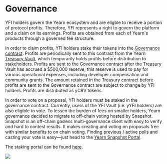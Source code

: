 # Governance

YFI holders govern the Yearn ecosystem and are eligble to receive a portion of protocol profits. Therefore, YFI represents a right to govern the platform and a claim on its earnings. Profits are obtained from each of Yearn's products through a governed fee structure.

In order to claim profits, YFI holders stake their tokens into the [Governance contract](https://etherscan.io/address/0xBa37B002AbaFDd8E89a1995dA52740bbC013D992). Profits are periodically sent to this contract from the Yearn [Treasury Vault](https://etherscan.io/address/0x93a62da5a14c80f265dabc077fcee437b1a0efde#tokentxns), which temporarily holds profits before distribution to stakeholders. Profits are sent to the Governance contract after the Treasury Vault has accrued a \$500,000 reserve; this reserve is used to pay for various operational expenses, including developer compensation and community grants. The amount retained in the Treasury contract before profits are sent to the Governance contract are subject to change by YFI holders. Profits are distributed as yCRV tokens.

In order to vote on a proposal, YFI holders must be staked in the governance contract. Currently, users of the YFI Vault (i.e. yYFI holders) are also eligible to vote. To lessen the burden of fees on smaller holders, Yearn governance decided to migrate to off-chain voting hosted by Snapshot. Snapshot is an off-chain gasless multi-governance client with easy to verify and hard to contest results. It makes creating and voting on proposals free with similar benefits to on chain voting. Finding previous / active polls and casting your vote is easy—just head to the [Yearn Snapshot Portal](https://yearn.snapshot.page/#/yearn/all).

The staking portal can be found [here](https://ygov.finance/staking).

![](https://i.imgur.com/lAoZlb8.png)
